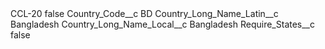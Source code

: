 <?xml version="1.0" encoding="UTF-8"?>
<CustomMetadata xmlns="http://soap.sforce.com/2006/04/metadata" xmlns:xsi="http://www.w3.org/2001/XMLSchema-instance" xmlns:xsd="http://www.w3.org/2001/XMLSchema">
    <label>CCL-20</label>
    <protected>false</protected>
    <values>
        <field>Country_Code__c</field>
        <value xsi:type="xsd:string">BD</value>
    </values>
    <values>
        <field>Country_Long_Name_Latin__c</field>
        <value xsi:type="xsd:string">Bangladesh</value>
    </values>
    <values>
        <field>Country_Long_Name_Local__c</field>
        <value xsi:type="xsd:string">Bangladesh</value>
    </values>
    <values>
        <field>Require_States__c</field>
        <value xsi:type="xsd:boolean">false</value>
    </values>
</CustomMetadata>
